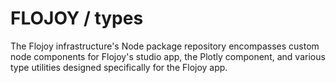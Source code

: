 # FLOJOY / types

The Flojoy infrastructure's Node package repository encompasses custom node components for Flojoy's studio app, the Plotly component, and various type utilities designed specifically for the Flojoy app.
